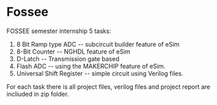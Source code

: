 # Fossee
FOSSEE semester internship 5 tasks:
1. 8 Bit Ramp type ADC   -- subcircuit builder feature of eSim
2. 8-Bit Counter  --   NGHDL feature of eSim
3. D-Latch   -- Transmission gate based
4. Flash ADC   -- using the MAKERCHIP feature of eSim.
5. Universal Shift Register  --  simple circuit using Verilog files. 

For each task there is all project files, verilog files and project report are incliuded in zip folder.
